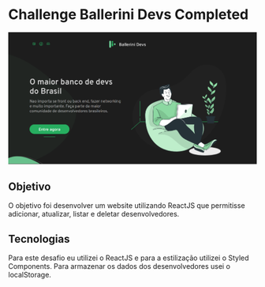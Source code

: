 # Challenge Ballerini Devs Completed
![Design preview for the Challenge Ballerini Devs Completed](./design/landing_page_ballerini_challenge.jpg)
## Objetivo
O objetivo foi desenvolver um website utilizando ReactJS que permitisse adicionar, atualizar, listar e deletar desenvolvedores. 

## Tecnologias
Para este desafio eu utilizei o ReactJS e para a estilização utilizei o Styled Components.
Para armazenar os dados dos desenvolvedores usei o localStorage.
